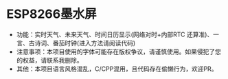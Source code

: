 # ESP8266墨水屏
 - 功能：实时天气、未来天气、时间日历显示(网络对时+内部RTC 还算准)、一言、古诗词、番茄时钟(进入方法请阅读代码)
 - 注意事项：本项目使用的字体可能存在版权争议，请谨慎使用。如果侵犯了您的权益，请联系我删除。
 - 其他：本项目语言风格混乱，C/CPP混用，且代码存在偷懒行为，欢迎PR。
